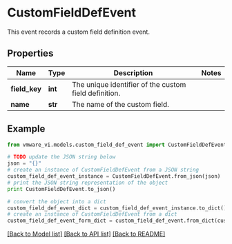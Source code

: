 # CustomFieldDefEvent

This event records a custom field definition event. 

## Properties
Name | Type | Description | Notes
------------ | ------------- | ------------- | -------------
**field_key** | **int** | The unique identifier of the custom field definition.  | 
**name** | **str** | The name of the custom field.  | 

## Example

```python
from vmware_vi.models.custom_field_def_event import CustomFieldDefEvent

# TODO update the JSON string below
json = "{}"
# create an instance of CustomFieldDefEvent from a JSON string
custom_field_def_event_instance = CustomFieldDefEvent.from_json(json)
# print the JSON string representation of the object
print CustomFieldDefEvent.to_json()

# convert the object into a dict
custom_field_def_event_dict = custom_field_def_event_instance.to_dict()
# create an instance of CustomFieldDefEvent from a dict
custom_field_def_event_form_dict = custom_field_def_event.from_dict(custom_field_def_event_dict)
```
[[Back to Model list]](../README.md#documentation-for-models) [[Back to API list]](../README.md#documentation-for-api-endpoints) [[Back to README]](../README.md)


